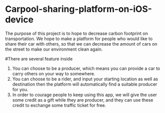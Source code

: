 # Carpool-sharing-platform-on-iOS-device
The purpose of this project is to hope to decrease carbon footprint on transportation.
We hope to make a platform for people who would like to share their car with others, 
so that we can decrease the amount of cars on the street to make our environment clean again.

#There are several feature inside
1. You can choose to be a producer, which means you can provide a car to carry others on your way to somewhere.
2. You can choose to be a rider, and input your starting location as well as destination then the platform will automatically find 
    a suitable producer for you.
3. In order to courage people to keep using this app, we will give the user some credit as a gift while they are producer, 
    and they can use these credit to exchange some traffic ticket for free.
    
